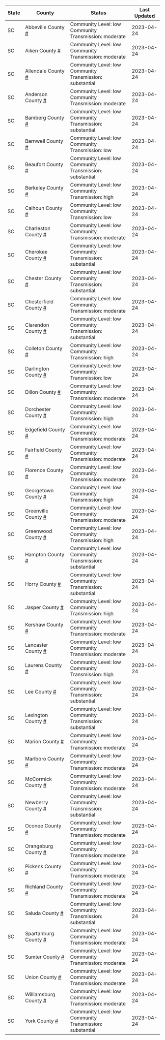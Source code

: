 State | County | Status | Last Updated
--- | --- | --- | --- 
SC | Abbeville County <a href="#abbeville_county">#</a> | <a name="abbeville_county"></a>Community Level: low<br/>Community Transmission: moderate | 2023-04-24
SC | Aiken County <a href="#aiken_county">#</a> | <a name="aiken_county"></a>Community Level: low<br/>Community Transmission: moderate | 2023-04-24
SC | Allendale County <a href="#allendale_county">#</a> | <a name="allendale_county"></a>Community Level: low<br/>Community Transmission: substantial | 2023-04-24
SC | Anderson County <a href="#anderson_county">#</a> | <a name="anderson_county"></a>Community Level: low<br/>Community Transmission: moderate | 2023-04-24
SC | Bamberg County <a href="#bamberg_county">#</a> | <a name="bamberg_county"></a>Community Level: low<br/>Community Transmission: substantial | 2023-04-24
SC | Barnwell County <a href="#barnwell_county">#</a> | <a name="barnwell_county"></a>Community Level: low<br/>Community Transmission: low | 2023-04-24
SC | Beaufort County <a href="#beaufort_county">#</a> | <a name="beaufort_county"></a>Community Level: low<br/>Community Transmission: substantial | 2023-04-24
SC | Berkeley County <a href="#berkeley_county">#</a> | <a name="berkeley_county"></a>Community Level: low<br/>Community Transmission: high | 2023-04-24
SC | Calhoun County <a href="#calhoun_county">#</a> | <a name="calhoun_county"></a>Community Level: low<br/>Community Transmission: low | 2023-04-24
SC | Charleston County <a href="#charleston_county">#</a> | <a name="charleston_county"></a>Community Level: low<br/>Community Transmission: moderate | 2023-04-24
SC | Cherokee County <a href="#cherokee_county">#</a> | <a name="cherokee_county"></a>Community Level: low<br/>Community Transmission: substantial | 2023-04-24
SC | Chester County <a href="#chester_county">#</a> | <a name="chester_county"></a>Community Level: low<br/>Community Transmission: substantial | 2023-04-24
SC | Chesterfield County <a href="#chesterfield_county">#</a> | <a name="chesterfield_county"></a>Community Level: low<br/>Community Transmission: moderate | 2023-04-24
SC | Clarendon County <a href="#clarendon_county">#</a> | <a name="clarendon_county"></a>Community Level: low<br/>Community Transmission: substantial | 2023-04-24
SC | Colleton County <a href="#colleton_county">#</a> | <a name="colleton_county"></a>Community Level: low<br/>Community Transmission: high | 2023-04-24
SC | Darlington County <a href="#darlington_county">#</a> | <a name="darlington_county"></a>Community Level: low<br/>Community Transmission: low | 2023-04-24
SC | Dillon County <a href="#dillon_county">#</a> | <a name="dillon_county"></a>Community Level: low<br/>Community Transmission: moderate | 2023-04-24
SC | Dorchester County <a href="#dorchester_county">#</a> | <a name="dorchester_county"></a>Community Level: low<br/>Community Transmission: high | 2023-04-24
SC | Edgefield County <a href="#edgefield_county">#</a> | <a name="edgefield_county"></a>Community Level: low<br/>Community Transmission: moderate | 2023-04-24
SC | Fairfield County <a href="#fairfield_county">#</a> | <a name="fairfield_county"></a>Community Level: low<br/>Community Transmission: moderate | 2023-04-24
SC | Florence County <a href="#florence_county">#</a> | <a name="florence_county"></a>Community Level: low<br/>Community Transmission: moderate | 2023-04-24
SC | Georgetown County <a href="#georgetown_county">#</a> | <a name="georgetown_county"></a>Community Level: low<br/>Community Transmission: high | 2023-04-24
SC | Greenville County <a href="#greenville_county">#</a> | <a name="greenville_county"></a>Community Level: low<br/>Community Transmission: moderate | 2023-04-24
SC | Greenwood County <a href="#greenwood_county">#</a> | <a name="greenwood_county"></a>Community Level: low<br/>Community Transmission: high | 2023-04-24
SC | Hampton County <a href="#hampton_county">#</a> | <a name="hampton_county"></a>Community Level: low<br/>Community Transmission: substantial | 2023-04-24
SC | Horry County <a href="#horry_county">#</a> | <a name="horry_county"></a>Community Level: low<br/>Community Transmission: substantial | 2023-04-24
SC | Jasper County <a href="#jasper_county">#</a> | <a name="jasper_county"></a>Community Level: low<br/>Community Transmission: high | 2023-04-24
SC | Kershaw County <a href="#kershaw_county">#</a> | <a name="kershaw_county"></a>Community Level: low<br/>Community Transmission: moderate | 2023-04-24
SC | Lancaster County <a href="#lancaster_county">#</a> | <a name="lancaster_county"></a>Community Level: low<br/>Community Transmission: moderate | 2023-04-24
SC | Laurens County <a href="#laurens_county">#</a> | <a name="laurens_county"></a>Community Level: low<br/>Community Transmission: high | 2023-04-24
SC | Lee County <a href="#lee_county">#</a> | <a name="lee_county"></a>Community Level: low<br/>Community Transmission: substantial | 2023-04-24
SC | Lexington County <a href="#lexington_county">#</a> | <a name="lexington_county"></a>Community Level: low<br/>Community Transmission: substantial | 2023-04-24
SC | Marion County <a href="#marion_county">#</a> | <a name="marion_county"></a>Community Level: low<br/>Community Transmission: moderate | 2023-04-24
SC | Marlboro County <a href="#marlboro_county">#</a> | <a name="marlboro_county"></a>Community Level: low<br/>Community Transmission: moderate | 2023-04-24
SC | McCormick County <a href="#mccormick_county">#</a> | <a name="mccormick_county"></a>Community Level: low<br/>Community Transmission: moderate | 2023-04-24
SC | Newberry County <a href="#newberry_county">#</a> | <a name="newberry_county"></a>Community Level: low<br/>Community Transmission: substantial | 2023-04-24
SC | Oconee County <a href="#oconee_county">#</a> | <a name="oconee_county"></a>Community Level: low<br/>Community Transmission: moderate | 2023-04-24
SC | Orangeburg County <a href="#orangeburg_county">#</a> | <a name="orangeburg_county"></a>Community Level: low<br/>Community Transmission: moderate | 2023-04-24
SC | Pickens County <a href="#pickens_county">#</a> | <a name="pickens_county"></a>Community Level: low<br/>Community Transmission: moderate | 2023-04-24
SC | Richland County <a href="#richland_county">#</a> | <a name="richland_county"></a>Community Level: low<br/>Community Transmission: moderate | 2023-04-24
SC | Saluda County <a href="#saluda_county">#</a> | <a name="saluda_county"></a>Community Level: low<br/>Community Transmission: substantial | 2023-04-24
SC | Spartanburg County <a href="#spartanburg_county">#</a> | <a name="spartanburg_county"></a>Community Level: low<br/>Community Transmission: moderate | 2023-04-24
SC | Sumter County <a href="#sumter_county">#</a> | <a name="sumter_county"></a>Community Level: low<br/>Community Transmission: moderate | 2023-04-24
SC | Union County <a href="#union_county">#</a> | <a name="union_county"></a>Community Level: low<br/>Community Transmission: moderate | 2023-04-24
SC | Williamsburg County <a href="#williamsburg_county">#</a> | <a name="williamsburg_county"></a>Community Level: low<br/>Community Transmission: moderate | 2023-04-24
SC | York County <a href="#york_county">#</a> | <a name="york_county"></a>Community Level: low<br/>Community Transmission: substantial | 2023-04-24
